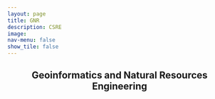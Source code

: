 ```yaml
---
layout: page
title: GNR
description: CSRE
image: 
nav-menu: false
show_tile: false
---
```


<!-- Main -->
<div id="main" class="alt">

<!-- One -->
<section id="one">
	<div class="inner">
		<header class="major">
			<h2>Geoinformatics and Natural Resources Engineering</h2>
		</header>

<!-- Content -->
